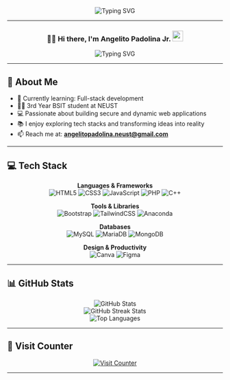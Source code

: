 <div align="center">
  <img src="https://readme-typing-svg.herokuapp.com?font=Fira+Code&weight=500&size=30&duration=3000&pause=1000&color=000000&center=true&vCenter=true&width=435&lines=Hello%2C+World!+%F0%9F%8C%8D;I'm+Angelito+Padolina+Jr;Welcome+to+my+Profile!" alt="Typing SVG" />
</div>

---

<div align="center">
  <h3>👨‍💻 Hi there, I'm <strong>Angelito Padolina Jr.</strong> 
    <img src="https://raw.githubusercontent.com/Tarikul-Islam-Anik/Animated-Fluent-Emojis/master/Emojis/People%20with%20professions/Man%20Technologist%20Light%20Skin%20Tone.png" width="25" height="25" />
  </h3>
</div>


<div align="center">
  <img src="https://readme-typing-svg.herokuapp.com?font=Fira+Code&size=18&duration=2000&pause=1000&color=555555&center=true&multiline=true&width=600&height=80&lines=Aspiring+Software+Developer+%F0%9F%92%BB;Passionate+about+tech+and+building+real-world+solutions.;Turning+ideas+into+code+and+code+into+impact." alt="Typing SVG" />
</div>



---

## 💫 About Me

- 🌱 Currently learning: Full-stack development
- 👨‍🎓 3rd Year BSIT student at NEUST
- 💻 Passionate about building secure and dynamic web applications
- 📚 I enjoy exploring tech stacks and transforming ideas into reality
- 📫 Reach me at: **angelitopadolina.neust@gmail.com**

---

## 💻 Tech Stack

<div align="center">
  
  **Languages & Frameworks**  
  ![HTML5](https://img.shields.io/badge/html5-%23E34F26.svg?style=for-the-badge&logo=html5&logoColor=white)
  ![CSS3](https://img.shields.io/badge/css3-%231572B6.svg?style=for-the-badge&logo=css3&logoColor=white)
  ![JavaScript](https://img.shields.io/badge/javascript-%23323330.svg?style=for-the-badge&logo=javascript&logoColor=%23F7DF1E)
  ![PHP](https://img.shields.io/badge/php-%23777BB4.svg?style=for-the-badge&logo=php&logoColor=white)
  ![C++](https://img.shields.io/badge/c++-%2300599C.svg?style=for-the-badge&logo=c%2B%2B&logoColor=white)

  **Tools & Libraries**  
  ![Bootstrap](https://img.shields.io/badge/bootstrap-%238511FA.svg?style=for-the-badge&logo=bootstrap&logoColor=white)
  ![TailwindCSS](https://img.shields.io/badge/tailwindcss-%2338B2AC.svg?style=for-the-badge&logo=tailwind-css&logoColor=white)
  ![Anaconda](https://img.shields.io/badge/Anaconda-%2344A833.svg?style=for-the-badge&logo=anaconda&logoColor=white)

  **Databases**  
  ![MySQL](https://img.shields.io/badge/mysql-4479A1.svg?style=for-the-badge&logo=mysql&logoColor=white)
  ![MariaDB](https://img.shields.io/badge/MariaDB-003545?style=for-the-badge&logo=mariadb&logoColor=white)
  ![MongoDB](https://img.shields.io/badge/MongoDB-%234ea94b.svg?style=for-the-badge&logo=mongodb&logoColor=white)

  **Design & Productivity**  
  ![Canva](https://img.shields.io/badge/Canva-%2300C4CC.svg?style=for-the-badge&logo=Canva&logoColor=white)
  ![Figma](https://img.shields.io/badge/figma-%23F24E1E.svg?style=for-the-badge&logo=figma&logoColor=white)
</div>

---

## 📊 GitHub Stats

<div align="center">
  <img src="https://github-readme-stats.vercel.app/api?username=4ngelito&theme=dark&hide_border=false&include_all_commits=true&count_private=true" alt="GitHub Stats" />
  <br/>
  <img src="https://nirzak-streak-stats.vercel.app/?user=4ngelito&theme=dark&hide_border=false" alt="GitHub Streak Stats" />
  <br/>
  <img src="https://github-readme-stats.vercel.app/api/top-langs/?username=4ngelito&theme=dark&hide_border=false&layout=compact" alt="Top Languages" />
</div>

---

## 🔗 Visit Counter

<p align="center">
  <a href="https://visitcount.itsvg.in">
    <img src="https://visitcount.itsvg.in/api?id=4ngelito&icon=0&color=0" alt="Visit Counter" />
  </a>
</p>

---

<!-- Proudly created with GPRM ( https://gprm.itsvg.in ) -->
